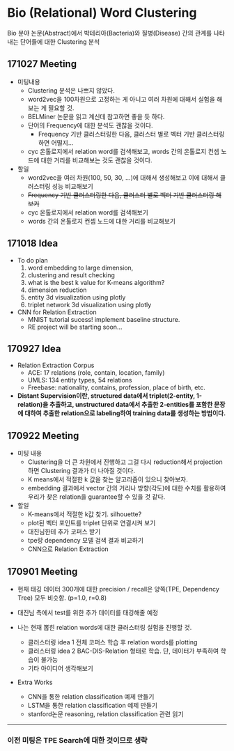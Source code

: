 # Bio (Relational) Word Clustering
Bio 분야 논문(Abstract)에서 박테리아(Bacteria)와 질병(Disease) 간의 관계를 나타내는 단어들에 대한 Clustering 분석

## 171027 Meeting
* 미팅내용
	* Clustering 분석은 나쁘지 않았다.
	* word2vec을 100차원으로 고정하는 게 아니고 여러 차원에 대해서 실험을 해보는 게 필요할 것.
	* BELMiner 논문을 읽고 계신데 참고하면 좋을 듯 하다.
	* 단어의 Frequency에 대한 분석도 괜찮을 것이다.
		* Frequency 기반 클러스터링한 다음, 클러스터 별로 벡터 기반 클러스터링하면 어떨지...
	* cyc 온톨로지에서 relation word를 검색해보고, words 간의 온톨로지 컨셉 노드에 대한 거리를 비교해보는 것도 괜찮을 것이다.
* 할일
	* word2vec을 여러 차원(100, 50, 30, ...)에 대해서 생성해보고 이에 대해서 클러스터링 성능 비교해보기
	* <del>Frequency 기반 클러스터링한 다음, 클러스터 별로 벡터 기반 클러스터링 해보기</del>
	* cyc 온톨로지에서 relation word를 검색해보기
	* words 간의 온톨로지 컨셉 노드에 대한 거리를 비교해보기


## 171018 Idea
* To do plan
	1. word embedding to large dimension,
	2. clustering and result checking
	3. what is the best k value for K-means algorithm?
	4. dimension reduction
	5. entity 3d visualization using plotly
	6. triplet network 3d visualization using plotly
* CNN for Relation Extraction
	* MNIST tutorial sucess! implement baseline structure.
	* RE project will be starting soon...


## 170927 Idea
* Relation Extraction Corpus
	* ACE: 17 relations (role, contain, location, family)
	* UMLS: 134 entity types, 54 relations
	* Freebase: nationality, contains, profession, place of birth, etc.
* **Distant Supervision이란, structured data에서 triplet(2-entity, 1-relation)을 추출하고, unstructured data에서 추출한 2-entities를 포함한 문장에 대하여 추출한 relation으로 labeling하여 training data를 생성하는 방법이다.**


## 170922 Meeting
* 미팅 내용
	* Clustering을 더 큰 차원에서 진행하고 그걸 다시 reduction해서 projection하면 Clustering 결과가 더 나아질 것이다.
	* K means에서 적절한 k 값을 찾는 알고리즘이 있으니 찾아보자.
	* embedding 결과에서 vector 간의 거리나 방향(각도)에 대한 수치를 활용하여 우리가 찾은 relation을 guarantee할 수 있을 것 같다.
* 할일
	* K-means에서 적절한 k값 찾기. silhouette?
	* plot된 벡터 포인트를 triplet 단위로 연결시켜 보기
	* 대진님한테 추가 코퍼스 받기
	* tpe랑 dependency 모델 검색 결과 비교하기
	* CNN으로 Relation Extraction


## 170901 Meeting
* 현재 태깅 데이터 300개에 대한 precision / recall은 양쪽(TPE, Dependency Tree) 모두 비슷함. (p=1.0, r=0.8)

* 대진님 측에서 test를 위한 추가 데이터를 태깅해줄 예정

* 나는 현재 뽑힌 relation words에 대한 클러스터링 실험을 진행할 것.
    * 클러스터링 idea 1
전체 코퍼스 학습 후 relation words를 plotting
    * 클러스터링 idea 2
BAC-DIS-Relation 형태로 학습.
단, 데이터가 부족하여 학습이 불가능
    * 기타 아이디어 생각해보기

* Extra Works
    * CNN을 통한 relation classification 예제 만들기
    * LSTM을 통한 relation classification 예제 만들기
    * stanford논문 reasoning, relation classification 관련 읽기



----------------------------

### 이전 미팅은 TPE Search에 대한 것이므로 생략